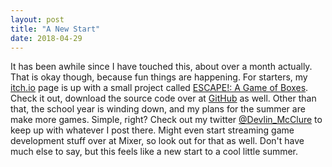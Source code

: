 ```yaml
---
layout: post
title: "A New Start"
date: 2018-04-29
---
```


It has been awhile since I have touched this, about over a month actually. That is okay though, because fun things are happening. For starters, my [itch.io](https://devlinmcclure.itch.io) page is up with a small project called  [ESCAPE!: A Game of Boxes](https://devlinmcclure.itch.io/escape-a-game-of-boxes). Check it out, download the source code over at  [GitHub](https://github.com/devmcclu/ESCAPE-A-Game-of-Boxes) as well. Other than that, the school year is winding down, and my plans for the summer are make more games. Simple, right? Check out my twitter [@Devlin_McClure](https://twitter.com/Devlin_McClure) to keep up with whatever I post there. Might even start streaming game development stuff over at Mixer, so look out for that as well. Don't have much else to say, but this feels like a new start to a cool little summer.
